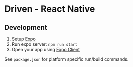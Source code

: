 # Driven - React Native

## Development

1. Setup [Expo](https://docs.expo.io/get-started/installation/#installing-expo-cli)
1. Run expo server: `npm run start`
1. Open your app using [Expo Client](https://docs.expo.io/get-started/installation/#2-mobile-app-expo-client-for-ios)

See `package.json` for platform specific run/build commands.
